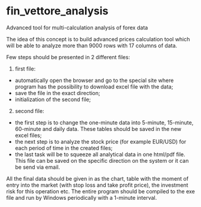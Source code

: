# fin_vettore_analysis
Advanced tool for multi-calculation analysis of forex data


The idea of this concept is to build advanced prices calculation tool which will be able to analyze more than 9000 rows with 17 columns of data. 

Few steps should be presented in 2 different files:
1. first file:
  - automatically open the browser and go to the special site where program has the possibility to download excel file with the data;
  - save the file in the exact direction;
  - initialization of the second file;
2. second file:
  - the first step is to change the one-minute data into 5-minute, 15-minute, 60-minute and daily data. These tables should be saved in the new excel files;
  - the next step is to analyze the stock price (for example EUR/USD) for each period of time in the created files;
  - the last task will be to squeeze all analytical data in one html/pdf file. This file can be saved on the specific direction on the system or it can be send via email.

All the final data should be given in as the chart, table with the moment of entry into the market (with stop loss and take profit price), the investment risk for this operation etc.
The entire program should be compiled to the exe file and run by Windows periodically with a 1-minute interval.
